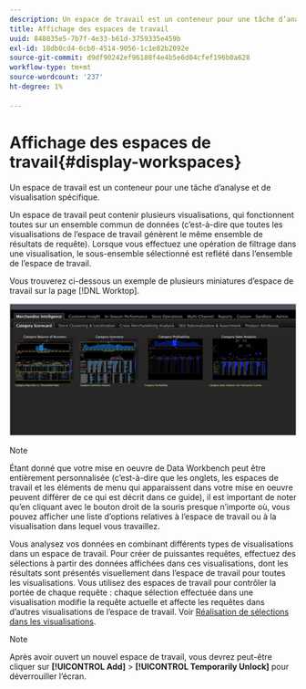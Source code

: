 ```yaml
---
description: Un espace de travail est un conteneur pour une tâche d’analyse et de visualisation spécifique.
title: Affichage des espaces de travail
uuid: 848035e5-7b7f-4e33-b61d-3759335e459b
exl-id: 18db0cd4-6cb0-4514-9056-1c1e82b2092e
source-git-commit: d9df90242ef96188f4e4b5e6d04cfef196b0a628
workflow-type: tm+mt
source-wordcount: '237'
ht-degree: 1%

---
```


# Affichage des espaces de travail{#display-workspaces}

Un espace de travail est un conteneur pour une tâche d’analyse et de visualisation spécifique.

Un espace de travail peut contenir plusieurs visualisations, qui fonctionnent toutes sur un ensemble commun de données (c’est-à-dire que toutes les visualisations de l’espace de travail génèrent le même ensemble de résultats de requête). Lorsque vous effectuez une opération de filtrage dans une visualisation, le sous-ensemble sélectionné est reflété dans l’ensemble de l’espace de travail.

Vous trouverez ci-dessous un exemple de plusieurs miniatures d’espace de travail sur la page [!DNL Worktop].

![](assets/client-wksp.png)

>[!NOTE]
>
>Étant donné que votre mise en oeuvre de Data Workbench peut être entièrement personnalisée (c’est-à-dire que les onglets, les espaces de travail et les éléments de menu qui apparaissent dans votre mise en oeuvre peuvent différer de ce qui est décrit dans ce guide), il est important de noter qu’en cliquant avec le bouton droit de la souris presque n’importe où, vous pouvez afficher une liste d’options relatives à l’espace de travail ou à la visualisation dans lequel vous travaillez.

Vous analysez vos données en combinant différents types de visualisations dans un espace de travail. Pour créer de puissantes requêtes, effectuez des sélections à partir des données affichées dans ces visualisations, dont les résultats sont présentés visuellement dans l’espace de travail pour toutes les visualisations. Vous utilisez des espaces de travail pour contrôler la portée de chaque requête : chaque sélection effectuée dans une visualisation modifie la requête actuelle et affecte les requêtes dans d’autres visualisations de l’espace de travail. Voir [Réalisation de sélections dans les visualisations](../../../home/c-get-started/c-vis/c-sel-vis/c-sel-vis.md#concept-012870ec22c7476e9afbf3b8b2515746).

>[!NOTE]
>
>Après avoir ouvert un nouvel espace de travail, vous devrez peut-être cliquer sur **[!UICONTROL Add]** > **[!UICONTROL Temporarily Unlock]** pour déverrouiller l’écran.
